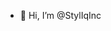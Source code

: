 - 👋 Hi, I’m @StylIqInc

<!---
StylIqInc/StylIqInc is a ✨ special ✨ repository because its `README.md` (this file) appears on your GitHub profile.
You can click the Preview link to take a look at your changes.
--->
